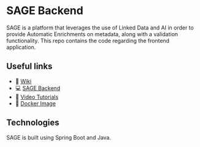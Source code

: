 # SAGE Backend

SAGE is a platform that leverages the use of Linked Data and AI in order to provide Automatic Enrichments on metadata, along with a validation functionality. This repo contains the code regarding the frontend application.

## Useful links

- 📖 [Wiki](https://ails-lab.github.io/SAGE_Documentation/#/)
- 💻 [SAGE Backend](https://github.com/ails-lab/sage-backend)
- 🎥 [Video Tutorials](https://www.youtube.com/watch?v=gokr_V23Cxw&list=PLZhh656xkjIsxMKShH7aV7aR8TAwmU508)
- 🐳 [Docker Image](https://hub.docker.com/repository/docker/ailslab/sage-backend/general)

## Technologies

SAGE is built using Spring Boot and Java. 

